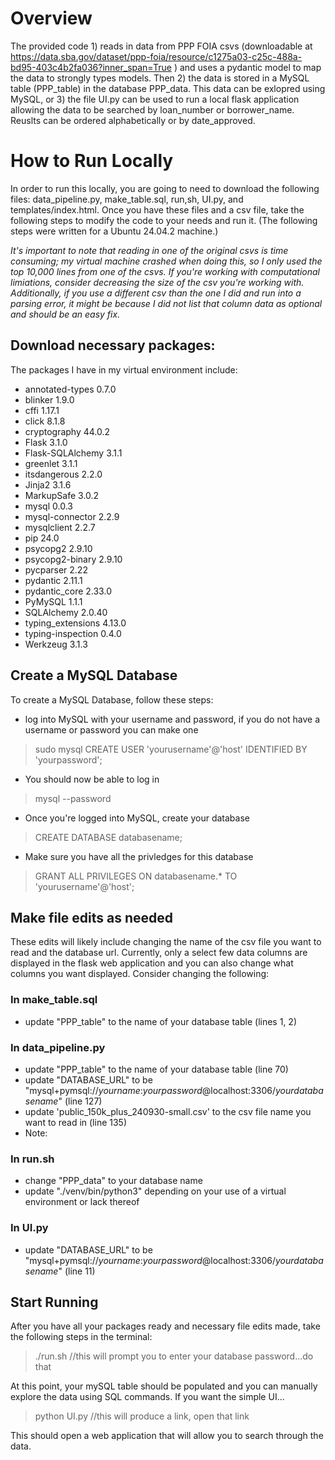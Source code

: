 # Overview
The provided code 1) reads in data from PPP FOIA csvs (downloadable at https://data.sba.gov/dataset/ppp-foia/resource/c1275a03-c25c-488a-bd95-403c4b2fa036?inner_span=True ) and uses a pydantic model to map the data to strongly types models. Then 2) the data is stored in a MySQL table (PPP_table) in the database PPP_data. This data can be exlopred using MySQL, or 3) the file UI.py can be used to run a local flask application allowing the data to be searched by loan_number or borrower_name. Reuslts can be ordered alphabetically or by date_approved.

# How to Run Locally
In order to run this locally, you are going to need to download the following files: data_pipeline.py, make_table.sql, run,sh, UI.py, and templates/index.html. Once you have these files and a csv file, take the following steps to modify the code to your needs and run it. (The following steps were written for a Ubuntu 24.04.2 machine.)

*It's important to note that reading in one of the original csvs is time consuming; my virtual machine crashed when doing this, so I only used the top 10,000 lines from one of the csvs. If you're working with computational limiations, consider decreasing the size of the csv you're working with. Additionally, if you use a different csv than the one I did and run into a parsing error, it might be because I did not list that column data as optional and should be an easy fix.*

## Download necessary packages:
The packages I have in my virtual environment include: 
- annotated-types   0.7.0
- blinker           1.9.0
- cffi              1.17.1
- click             8.1.8
- cryptography      44.0.2
- Flask             3.1.0
- Flask-SQLAlchemy  3.1.1
- greenlet          3.1.1
- itsdangerous      2.2.0
- Jinja2            3.1.6
- MarkupSafe        3.0.2
- mysql             0.0.3
- mysql-connector   2.2.9
- mysqlclient       2.2.7
- pip               24.0
- psycopg2          2.9.10
- psycopg2-binary   2.9.10
- pycparser         2.22
- pydantic          2.11.1
- pydantic_core     2.33.0
- PyMySQL           1.1.1
- SQLAlchemy        2.0.40
- typing_extensions 4.13.0
- typing-inspection 0.4.0
- Werkzeug          3.1.3

## Create a MySQL Database
To create a MySQL Database, follow these steps:
- log into MySQL with your username and password, if you do not have a username or password you can make one
> sudo mysql
> CREATE USER 'yourusername'@'host' IDENTIFIED BY 'yourpassword';
- You should now be able to log in
> mysql --password
- Once you're logged into MySQL, create your database
> CREATE DATABASE databasename;
- Make sure you have all the privledges for this database
> GRANT ALL PRIVILEGES ON databasename.* TO 'yourusername'@'host';

## Make file edits as needed
These edits will likely include changing the name of the csv file you want to read and the database url. Currently, only a select few data columns are displayed in the flask web application and you can also change what columns you want displayed. Consider changing the following:

### In make_table.sql
- update "PPP_table" to the name of your database table (lines 1, 2)

### In data_pipeline.py
- update "PPP_table" to the name of your database table (line 70)
- update "DATABASE_URL" to be "mysql+pymsql://*yourname*:*yourpassword*@localhost:3306/*yourdatabasename*" (line 127)
- update 'public_150k_plus_240930-small.csv' to the csv file name you want to read in (line 135)
- Note: 

### In run.sh
- change "PPP_data" to your database name
- update "./venv/bin/python3" depending on your use of a virtual environment or lack thereof

### In UI.py
- update "DATABASE_URL" to be "mysql+pymsql://*yourname*:*yourpassword*@localhost:3306/*yourdatabasename*" (line 11)

## Start Running
After you have all your packages ready and necessary file edits made, take the following steps in the terminal:
> ./run.sh //this will prompt you to enter your database password...do that

At this point, your mySQL table should be populated and you can manually explore the data using SQL commands. If you want the simple UI...

> python UI.py //this will produce a link, open that link

This should open a web application that will allow you to search through the data.





